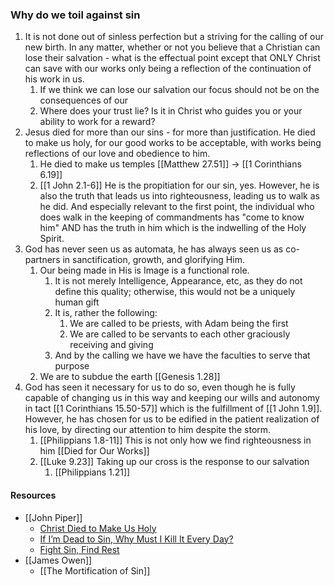 ### Why do we toil against sin
1. It is not done out of sinless perfection but a striving for the calling of our new birth. In any matter, whether or not you believe that a Christian can lose their salvation - what is the effectual point except that ONLY Christ can save with our works only being a reflection of the continuation of his work in us.
	1. If we think we can lose our salvation our focus should not be on the consequences of our 
	2. Where does your trust lie? Is it in Christ who guides you or your ability to work for a reward?
3. Jesus died for more than our sins - for more than justification. He died to make us holy, for our good works to be acceptable, with works being reflections of our love and obedience to him.
	1. He died to make us temples [[Matthew 27.51]] -> [[1 Corinthians 6.19]]
	2. [[1 John 2.1-6]] He is the propitiation for our sin, yes. However, he is also the truth that leads us into righteousness, leading us to walk as he did. And especially relevant to the first point, the individual who does walk in the keeping of commandments has "come to know him" AND has the truth in him which is the indwelling of the Holy Spirit.
4. God has never seen us as automata, he has always seen us as co-partners in sanctification, growth, and glorifying Him. 
	1. Our being made in His is Image is a functional role.
		1. It is not merely Intelligence, Appearance, etc, as they do not define this quality; otherwise, this would not be a uniquely human gift
		2. It is, rather the following:
			1. We are called to be priests, with Adam being the first
			3. We are called to be servants to each other graciously receiving and giving
		3. And by the calling we have we have the faculties to serve that purpose
	2. We are to subdue the earth [[Genesis 1.28]]
5. God has seen it necessary for us to do so, even though he is fully capable of changing us in this way and keeping our wills and autonomy in tact [[1 Corinthians 15.50-57]] which is the fulfillment of [[1 John 1.9]]. However, he has chosen for us to be edified in the patient realization of his love, by directing our attention to him despite the storm.
	1. [[Philippians 1.8-11]] This is not only how we find righteousness in him [[Died for Our Works]]
	2. [[Luke 9.23]] Taking up our cross is the response to our salvation
		1. [[Philippians 1.21]]

#### Resources
* [[John Piper]]
	* [Christ Died to Make Us Holy](https://www.desiringgod.org/messages/christ-died-to-make-us-holy)
	* [If I’m Dead to Sin, Why Must I Kill It Every Day?](https://www.desiringgod.org/interviews/if-im-dead-to-sin-why-must-i-kill-it-every-day)
	* [Fight Sin, Find Rest](https://www.desiringgod.org/interviews/fight-sin-find-rest)
* [[James Owen]]
	* [[The Mortification of Sin]]